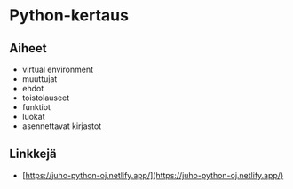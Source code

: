 # Python-kertaus

## Aiheet

- virtual environment
- muuttujat
- ehdot
- toistolauseet
- funktiot
- luokat
- asennettavat kirjastot

## Linkkejä

- [https://juho-python-oj.netlify.app/](https://juho-python-oj.netlify.app/)
